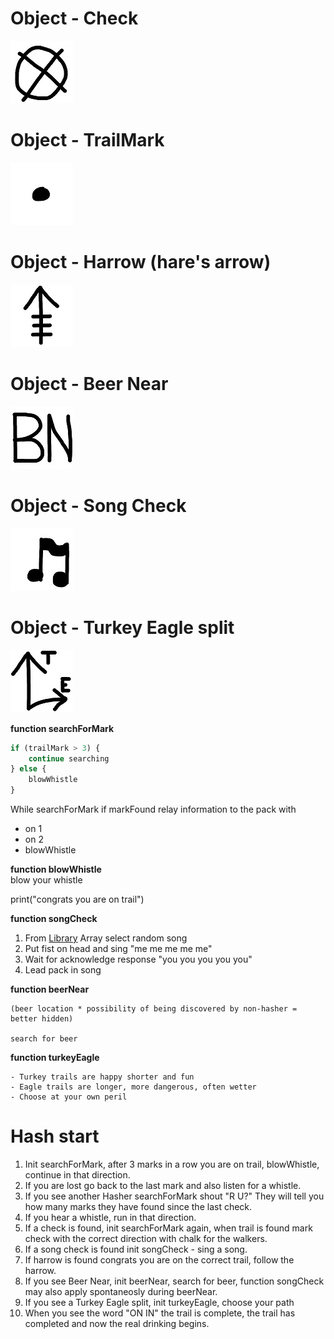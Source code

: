 
# Object - Check

![Check](/IMG/check.jpg)

# Object - TrailMark

![Trail Mark](/IMG/trailmark.jpg)

# Object - Harrow (hare's arrow)

![Harrow](/IMG/harrow.jpg)

# Object - Beer Near

![Beer Near](/IMG/beernear.jpg)

# Object - Song Check

![Song Check](/IMG/songcheck2.jpg)

# Object - Turkey Eagle split

![Turkey Eagle split](/IMG/turkeyeagle.jpg)

**function searchForMark**  
```javascript
if (trailMark > 3) {
    continue searching
} else {
    blowWhistle
}
```

While searchForMark if markFound relay information to the pack with 
- on 1
- on 2
- blowWhistle


**function blowWhistle**  
blow your whistle 

print("congrats you are on trail")

**function songCheck**
1) From [Library](https://chicagohash.org/hashing-tools/hash-song-book/down-down-songs/) Array select random song
2) Put fist on head and sing "me me me me me"
3) Wait for acknowledge response "you you you you you"
4) Lead pack in song

**function beerNear**

    (beer location * possibility of being discovered by non-hasher = better hidden)

    search for beer

**function turkeyEagle**

    - Turkey trails are happy shorter and fun
    - Eagle trails are longer, more dangerous, often wetter
    - Choose at your own peril

# Hash start

1) Init searchForMark, after 3 marks in a row you are on trail, blowWhistle, continue in that direction.
2) If you are lost go back to the last mark and also listen for a whistle.
3) If you see another Hasher searchForMark shout "R U?" They will tell you how many marks they have found since the last check. 
4) If you hear a whistle, run in that direction.
5) If a check is found, init searchForMark again, when trail is found mark check with the correct direction with chalk for the walkers.
6) If a song check is found init songCheck - sing a song.
7) If harrow is found congrats you are on the correct trail, follow the harrow. 
8) If you see Beer Near, init beerNear, search for beer, function songCheck may also apply spontaneosly during beerNear.
9) If you see a Turkey Eagle split, init turkeyEagle, choose your path
10) When you see the word "ON IN" the trail is complete, the trail has completed and now the real drinking begins.
